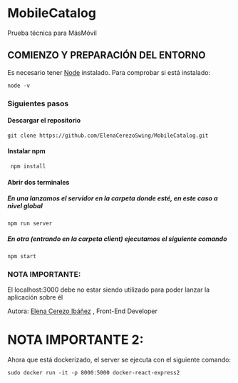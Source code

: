 # MobileCatalog
Prueba técnica para MásMóvil


## COMIENZO Y PREPARACIÓN DEL ENTORNO

Es necesario tener [Node](https://nodejs.org/es/) instalado. Para comprobar si está instalado:

```
node -v
```
### Siguientes pasos

#### Descargar el repositorio

```
git clone https://github.com/ElenaCerezoSwing/MobileCatalog.git
```

#### Instalar npm
```
 npm install 
```
#### Abrir dos terminales
##### En una lanzamos el servidor en la carpeta donde esté, en este caso a nivel global
```
npm run server
```
##### En otra (entrando en la carpeta client) ejecutamos el siguiente comando
```
npm start
```

### NOTA IMPORTANTE:
El localhost:3000 debe no estar siendo utilizado para poder lanzar la aplicación sobre él

Autora: [Elena Cerezo Ibáñez](https://github.com/ElenaCerezoSwing/) , Front-End Developer


# NOTA IMPORTANTE 2:

Ahora que está dockerizado, el server se ejecuta con el siguiente comando:

```
sudo docker run -it -p 8000:5000 docker-react-express2 
```

